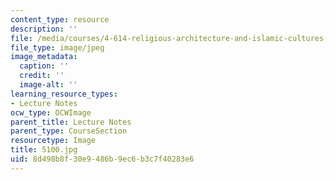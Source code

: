 ```yaml
---
content_type: resource
description: ''
file: /media/courses/4-614-religious-architecture-and-islamic-cultures-fall-2002/8d498b8f30e9486b9ec6b3c7f40283e6_5100.jpg
file_type: image/jpeg
image_metadata:
  caption: ''
  credit: ''
  image-alt: ''
learning_resource_types:
- Lecture Notes
ocw_type: OCWImage
parent_title: Lecture Notes
parent_type: CourseSection
resourcetype: Image
title: 5100.jpg
uid: 8d498b8f-30e9-486b-9ec6-b3c7f40283e6
---
```

